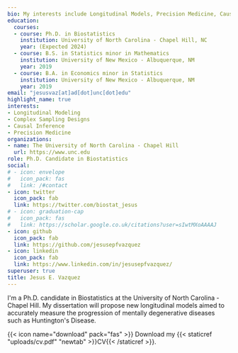 ```yaml
---
bio: My interests include Longitudinal Models, Precision Medicine, Causal Inference
education:
  courses:
  - course: Ph.D. in Biostatistics
    institution: University of North Carolina - Chapel Hill, NC
    year: (Expected 2024)
  - course: B.S. in Statistics minor in Mathematics
    institution: University of New Mexico - Albuquerque, NM
    year: 2019
  - course: B.A. in Economics minor in Statistics
    institution: University of New Mexico - Albuquerque, NM
    year: 2019
email: "jesusvaz[at]ad[dot]unc[dot]edu"
highlight_name: true
interests:
- Longitudinal Modeling
- Complex Sampling Designs
- Causal Inference
- Precision Medicine
organizations:
- name: The University of North Carolina - Chapel Hill
  url: https://www.unc.edu
role: Ph.D. Candidate in Biostatistics
social:
# - icon: envelope
#   icon_pack: fas
#   link: /#contact
- icon: twitter
  icon_pack: fab
  link: https://twitter.com/biostat_jesus
# - icon: graduation-cap
#   icon_pack: fas
#   link: https://scholar.google.co.uk/citations?user=sIwtMXoAAAAJ
- icon: github
  icon_pack: fab
  link: https://github.com/jesusepfvazquez
- icon: linkedin
  icon_pack: fab
  link: https://www.linkedin.com/in/jesusepfvazquez/
superuser: true
title: Jesus E. Vazquez
---
```


I'm a Ph.D. candidate in Biostatistics at the University of North Carolina - Chapel Hill. My dissertation will propose new longitudinal models aimed to accurately measure the progression of mentally degenerative diseases such as Huntington's Disease.

{{< icon name="download" pack="fas" >}} Download my {{< staticref "uploads/cv.pdf" "newtab" >}}CV{{< /staticref >}}.

